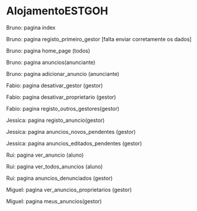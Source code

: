 # AlojamentoESTGOH


Bruno: pagina index    

Bruno: pagina registo_primeiro_gestor     [falta enviar corretamente os dados]

Bruno: pagina home_page (todos)

Bruno: pagina anuncios(anunciante)

Bruno: pagina adicionar_anuncio (anunciante)


Fabio: pagina desativar_gestor (gestor)

Fabio: pagina desativar_proprietario (gestor)

Fabio: pagina registo_outros_gestores(gestor)



Jessica: pagina  registo_anuncio(gestor)

Jessica: pagina anuncios_novos_pendentes (gestor)

Jessica: pagina anuncios_editados_pendentes (gestor)



Rui: pagina ver_anuncio (aluno)

Rui: pagina ver_todos_anuncios (aluno)

Rui: pagina anuncios_denunciados (gestor)


Miguel: pagina ver_anuncios_proprietarios (gestor)

Miguel: pagina meus_anuncios(gestor)
